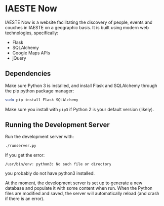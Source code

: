# IAESTE Now

IAESTE Now is a website facilitating the discovery of people, events and
couches in IAESTE on a geographic basis. It is built using modern web
technologies, specifically:

* Flask
* SQLAlchemy
* Google Maps APIs
* jQuery

## Dependencies

Make sure Python 3 is installed, and install Flask and SQLAlchemy through the
pip python package manager:
```sh
sudo pip install Flask SQLAlchemy
```

Make sure you install with `pip3` if Python 2 is your default version (likely).

## Running the Development Server

Run the development server with:
```sh
./runserver.py
```

If you get the error:
```
/usr/bin/env: python3: No such file or directory
```
you probably do not have python3 installed.

At the moment, the development server is set up to generate a new database and
populate it with some content when run. When the Python files are modified and
saved, the server will automatically reload (and crash if there is an error).
